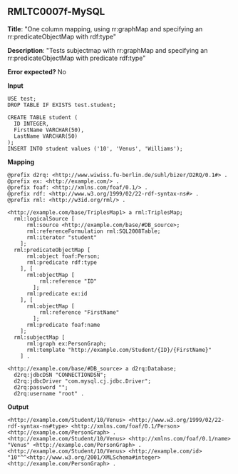 ## RMLTC0007f-MySQL

**Title**: "One column mapping, using rr:graphMap and specifying an rr:predicateObjectMap with rdf:type"

**Description**: "Tests subjectmap with rr:graphMap and specifying an rr:predicateObjectMap with predicate rdf:type"

**Error expected?** No

**Input**
```
USE test;
DROP TABLE IF EXISTS test.student;

CREATE TABLE student (
  ID INTEGER,
  FirstName VARCHAR(50),
  LastName VARCHAR(50)
);
INSERT INTO student values ('10', 'Venus', 'Williams');

```

**Mapping**
```
@prefix d2rq: <http://www.wiwiss.fu-berlin.de/suhl/bizer/D2RQ/0.1#> .
@prefix ex: <http://example.com/> .
@prefix foaf: <http://xmlns.com/foaf/0.1/> .
@prefix rdf: <http://www.w3.org/1999/02/22-rdf-syntax-ns#> .
@prefix rml: <http://w3id.org/rml/> .

<http://example.com/base/TriplesMap1> a rml:TriplesMap;
  rml:logicalSource [
      rml:source <http://example.com/base/#DB_source>;
      rml:referenceFormulation rml:SQL2008Table;
      rml:iterator "student"
    ];
  rml:predicateObjectMap [
      rml:object foaf:Person;
      rml:predicate rdf:type
    ], [
      rml:objectMap [
          rml:reference "ID"
        ];
      rml:predicate ex:id
    ], [
      rml:objectMap [
          rml:reference "FirstName"
        ];
      rml:predicate foaf:name
    ];
  rml:subjectMap [
      rml:graph ex:PersonGraph;
      rml:template "http://example.com/Student/{ID}/{FirstName}"
    ] .

<http://example.com/base/#DB_source> a d2rq:Database;
  d2rq:jdbcDSN "CONNECTIONDSN";
  d2rq:jdbcDriver "com.mysql.cj.jdbc.Driver";
  d2rq:password "";
  d2rq:username "root" .

```

**Output**
```
<http://example.com/Student/10/Venus> <http://www.w3.org/1999/02/22-rdf-syntax-ns#type> <http://xmlns.com/foaf/0.1/Person> <http://example.com/PersonGraph> .
<http://example.com/Student/10/Venus> <http://xmlns.com/foaf/0.1/name> "Venus" <http://example.com/PersonGraph> .
<http://example.com/Student/10/Venus> <http://example.com/id> "10"^^<http://www.w3.org/2001/XMLSchema#integer> <http://example.com/PersonGraph> .


```

